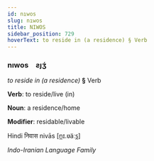 ```yaml
---
id: nıwos
slug: nıwos
title: NIWOS
sidebar_position: 729
hoverText: to reside in (a residence) § Verb
---
```


### nıwos&emsp;<span kind="abugida">ƨȷʒ́</span>

*to reside in (a residence)* **§** Verb

**Verb**: to reside/live (in)

**Noun**: a residence/home

**Modifier**: residable/livable

Hindi निवास nivās [n̪ɪ.ʋäːs̪]

*Indo-Iranian Language Family*